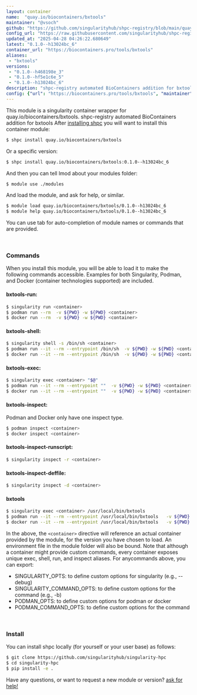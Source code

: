 ```yaml
---
layout: container
name:  "quay.io/biocontainers/bxtools"
maintainer: "@vsoch"
github: "https://github.com/singularityhub/shpc-registry/blob/main/quay.io/biocontainers/bxtools/container.yaml"
config_url: "https://raw.githubusercontent.com/singularityhub/shpc-registry/main/quay.io/biocontainers/bxtools/container.yaml"
updated_at: "2025-04-28 04:26:22.680649"
latest: "0.1.0--h13024bc_6"
container_url: "https://biocontainers.pro/tools/bxtools"
aliases:
 - "bxtools"
versions:
 - "0.1.0--h468198e_3"
 - "0.1.0--hf5e1c6e_5"
 - "0.1.0--h13024bc_6"
description: "shpc-registry automated BioContainers addition for bxtools"
config: {"url": "https://biocontainers.pro/tools/bxtools", "maintainer": "@vsoch", "description": "shpc-registry automated BioContainers addition for bxtools", "latest": {"0.1.0--h13024bc_6": "sha256:64daee8923fd24b9d8be843f5bf5d6c19c6a253f4b45c389b6f5149633f6e847"}, "tags": {"0.1.0--h468198e_3": "sha256:d76f399d5ef3018291ce05240dd19d4ee569d16080da5ef85149cabaf1fbeb0d", "0.1.0--hf5e1c6e_5": "sha256:ac0f562769b0be477f8d91e488262d710021d5814831481e6ab95f197b7f9671", "0.1.0--h13024bc_6": "sha256:64daee8923fd24b9d8be843f5bf5d6c19c6a253f4b45c389b6f5149633f6e847"}, "docker": "quay.io/biocontainers/bxtools", "aliases": {"bxtools": "/usr/local/bin/bxtools"}}
---
```


This module is a singularity container wrapper for quay.io/biocontainers/bxtools.
shpc-registry automated BioContainers addition for bxtools
After [installing shpc](#install) you will want to install this container module:


```bash
$ shpc install quay.io/biocontainers/bxtools
```

Or a specific version:

```bash
$ shpc install quay.io/biocontainers/bxtools:0.1.0--h13024bc_6
```

And then you can tell lmod about your modules folder:

```bash
$ module use ./modules
```

And load the module, and ask for help, or similar.

```bash
$ module load quay.io/biocontainers/bxtools/0.1.0--h13024bc_6
$ module help quay.io/biocontainers/bxtools/0.1.0--h13024bc_6
```

You can use tab for auto-completion of module names or commands that are provided.

<br>

### Commands

When you install this module, you will be able to load it to make the following commands accessible.
Examples for both Singularity, Podman, and Docker (container technologies supported) are included.

#### bxtools-run:

```bash
$ singularity run <container>
$ podman run --rm  -v ${PWD} -w ${PWD} <container>
$ docker run --rm  -v ${PWD} -w ${PWD} <container>
```

#### bxtools-shell:

```bash
$ singularity shell -s /bin/sh <container>
$ podman run --it --rm --entrypoint /bin/sh  -v ${PWD} -w ${PWD} <container>
$ docker run --it --rm --entrypoint /bin/sh  -v ${PWD} -w ${PWD} <container>
```

#### bxtools-exec:

```bash
$ singularity exec <container> "$@"
$ podman run --it --rm --entrypoint ""  -v ${PWD} -w ${PWD} <container> "$@"
$ docker run --it --rm --entrypoint ""  -v ${PWD} -w ${PWD} <container> "$@"
```

#### bxtools-inspect:

Podman and Docker only have one inspect type.

```bash
$ podman inspect <container>
$ docker inspect <container>
```

#### bxtools-inspect-runscript:

```bash
$ singularity inspect -r <container>
```

#### bxtools-inspect-deffile:

```bash
$ singularity inspect -d <container>
```


#### bxtools

```bash
$ singularity exec <container> /usr/local/bin/bxtools
$ podman run --it --rm --entrypoint /usr/local/bin/bxtools   -v ${PWD} -w ${PWD} <container> -c " $@"
$ docker run --it --rm --entrypoint /usr/local/bin/bxtools   -v ${PWD} -w ${PWD} <container> -c " $@"
```



In the above, the `<container>` directive will reference an actual container provided
by the module, for the version you have chosen to load. An environment file in the
module folder will also be bound. Note that although a container
might provide custom commands, every container exposes unique exec, shell, run, and
inspect aliases. For anycommands above, you can export:

 - SINGULARITY_OPTS: to define custom options for singularity (e.g., --debug)
 - SINGULARITY_COMMAND_OPTS: to define custom options for the command (e.g., -b)
 - PODMAN_OPTS: to define custom options for podman or docker
 - PODMAN_COMMAND_OPTS: to define custom options for the command

<br>

### Install

You can install shpc locally (for yourself or your user base) as follows:

```bash
$ git clone https://github.com/singularityhub/singularity-hpc
$ cd singularity-hpc
$ pip install -e .
```

Have any questions, or want to request a new module or version? [ask for help!](https://github.com/singularityhub/singularity-hpc/issues)